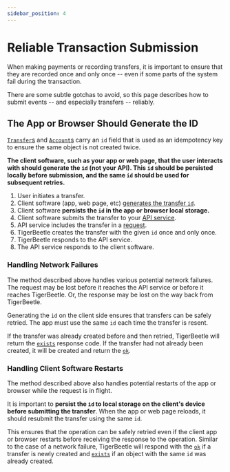 ```yaml
---
sidebar_position: 4
---
```


# Reliable Transaction Submission

When making payments or recording transfers, it is important to ensure that they are recorded once
and only once -- even if some parts of the system fail during the transaction.

There are some subtle gotchas to avoid, so this page describes how to submit events -- and
especially transfers -- reliably.

## The App or Browser Should Generate the ID

[`Transfer`s](../api-reference/transfer.md#id) and [`Account`s](../api-reference/account.md#id)
carry an `id` field that is used as an idempotency key to ensure the same object is not created
twice.

**The client software, such as your app or web page, that the user interacts with should generate
the `id` (not your API). This `id` should be persisted locally before submission, and the same `id`
should be used for subsequent retries.**

1. User initiates a transfer.
2. Client software (app, web page, etc) [generates the transfer `id`](./data-modeling.md#id).
3. Client software **persists the `id` in the app or browser local storage.**
4. Client software submits the transfer to your [API service](./system-architecture.md).
5. API service includes the transfer in a [request](../api-reference/requests/README.md).
6. TigerBeetle creates the transfer with the given `id` once and only once.
7. TigerBeetle responds to the API service.
8. The API service responds to the client software.

### Handling Network Failures

The method described above handles various potential network failures. The request may be lost
before it reaches the API service or before it reaches TigerBeetle. Or, the response may be lost on
the way back from TigerBeetle.

Generating the `id` on the client side ensures that transfers can be safely retried. The app must
use the same `id` each time the transfer is resent.

If the transfer was already created before and then retried, TigerBeetle will return the
[`exists`](../api-reference/requests/create_transfers.md#exists) response code. If the transfer had
not already been created, it will be created and return the
[`ok`](../api-reference/requests/create_transfers.md#ok).

### Handling Client Software Restarts

The method described above also handles potential restarts of the app or browser while the request
is in flight.

It is important to **persist the `id` to local storage on the client's device before submitting the
transfer**. When the app or web page reloads, it should resubmit the transfer using the same `id`.

This ensures that the operation can be safely retried even if the client app or browser restarts
before receiving the response to the operation. Similar to the case of a network failure,
TigerBeetle will respond with the [`ok`](../api-reference/requests/create_transfers.md#ok) if a
transfer is newly created and [`exists`](../api-reference/requests/create_transfers.md#exists) if an
object with the same `id` was already created.
